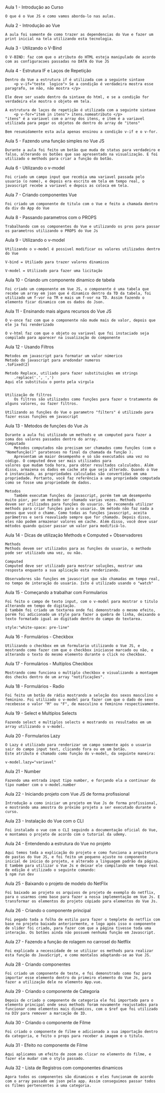 Aula 1 - Introdução ao Curso

    O que é o Vue JS e como vamos aborda-lo nas aulas.

Aula 2 - Introdução ao Vue

    A aula foi somente de como trazer as dependencias do Vue e fazer um print inicial na tela utilizando esta tecnologia.

Aula 3 - Utilizando o V-Bind

    O V-BIND: faz com que o atributo do HTML esteja manipulado de acordo com as configuracoes passadas no DATA do Vue JS
    
Aula 4 - Estrutura IF e Laços de Repetição

    Dentro do Vue a estrutura if é utilizada com a seguinte sintaxe
        <p v-if="teste  logico"> Se a condição é verdadeira mostra esse paragrafo, se não, não mostra </p>

    Ele deve ser usado dentro da sintaxe do html, e se a condição for verdadeira ele mostra o objeto em tela.

    A estrutura de laços de repetição é utilizada com a seguinte sintaxe
        <p v-for="item in itens"> itens.nomeatributo </p>
    "itens" é a variavel com o array dos itens, e item é a variavel utilizada para pegar os objetos de dentro do array de "itens"

    Bem resumidamente esta aula apenas ensinou a condição v-if e o v-for.

Aula 5 - Fazendo uma função simples no Vue JS

    Durante a aula foi feito um botão que muda de status para verdadeiro e falso, alterando os botões que sao apresentado na visualização. E foi utilizado o methods para criar a função do botão.

Aula 6 - Utilizando o v-model

    Foi criado um campo input que recebia uma variavel passada pelo usuario (o nome), e depois era escrito em tela em tempo real, o javascript recebe a variavel e depois as coloca em tela.

Aula 7 - Criando componentes Vue

    Foi criado um componente de titulo com o Vue e feito a chamada dentro da div do App do Vue

Aula 8 - Passando parametros com o PROPS

    Trabalhando com os componentes do Vue e utilizando os pros para passar os parametros utilizando o PROPS do Vue Js

Aula 9 - Utilizando o v-model 

    Utilizando o v-model é possivel modificar os valores utilizados dentro do Vue

    V-bind = Utiliado para trazer valores dinamicos

    V-model = Utilizado para fazer uma licitação

Aula 10 - Criando um componente dinamico de tabela

    Foi criado um componente em Vue JS, o componente é uma tabela que recebe um array em json que é dinamico dentro da TD da tabela, foi utilizado um f-vor na TR e mais um f-vor na TD. Assim fazendo o elemento ficar dinamico com os dados do Json.

Aula 11 - Ensinando mais alguns recursos do Vue JS

    O v-once faz com que o componente não mude mais de valor, depois que ele ja foi renderizado

    O v-html faz com que o objeto ou variavel que foi instaciado seja compilado para aparecer na isualização do componente

Aula 12 - Usando Filtros

    Metodos em javascript para formatar um valor númerico
    Metodo do javascript para aredondar numeros
	.toFixed(2)

    Metodo Replace, utiliado para fazer substituições em strings
        .replace('.', ',')
    Aqui ele substituiu o ponto pela virgula


    Utilização de filtros
        Os filtros são utilizados como funções para fazer o tratamento de alguns valores, ou fazer filtros.

    Utilizando as funções do Vue o parametro "filters" é utilizado para fazer essas funções em javascript

Aula 13 - Metodos de funções do Vue Js

	Durante a aula foi utilizado um methods e um computed para fazer a soma dos valores passados dentro do array.
	Computado
		Metodos computados não precisam ser chamados como funções (com o "Nomefunção()" paratenses no final da chamada da função ).
		Apresentam um maior desempenho e só são executados uma vez no código. O computed deve ser mais utilizados para 
	valores que mudam toda hora, para obter resultados calculados. Além disso, armazena os dados em cache até que seja alterado. Quando o Vue é instanciado, as propriedades calculadas são convertidas em uma propriedade. Portanto, você faz referência a uma propriedade computada como se fosse uma propriedade de dados.

	Metodos
		Também executam funções do javascript, porém tem um desempenho muito pior, por um metodo ser chamado varias vezes. Methods
	devem ser utilizados para funções do usuario. Se recomenda utilizar methods para criar funções para o usuario. Um método não faz nada a menos que você o chame. Como todas as funções javascript, aceita parâmetros e será reavaliado sempre que for chamado. Depois disso, eles não podem armazenar valores em cache. Além disso, você deve usar métodos quando quiser passar um valor para modificá-lo. 

Aula 14 - Dicas de utilização Methods e Computed + Observadores

	Methods
	Methods devem ser utilizados para as funções do usuario, o methodo pode ser utilizado uma vez, ou não.

	Computed
	Computed deve ser utilizado para mostrar soluções, mostrar uma resposta enquanto a sua aplicação esta renderizando.

	Observadores são funções em javascript que são chamadas em tempo real, no tempo de interação do usuario. Isto é utilizado usando o "watch"

Aula 15 - Começando a trabalhar com Formularios

    Foi feito o campo de texto input, com o v-model para mostrar o titulo alterando em tempo de digitação.
    E também foi criado um textarea onde foi demonstrado o mesmo efeito, porém foi adicionado um style para fazer a quebra de linha, deixando o texto formatado igual ao digitado dentro do campo do textarea.

    style:"white-space: pre-line"
    
Aula 16 - Formulários - Checkbox

    Utilizando o checkbox em um formulario utilizando o Vue JS, e mostrando como fazer com que o checkbox iniciasse marcado ou não, e alterando o texto do mesmo elemento durante o click no checkbox.

Aula 17 - Formulários - Multiplos Checkbox

    Mostrando como funciona o multiplo checkbox e visualizando a montagem dos checks dentro de um array "notificações".

Aula 18 - Formulários - Radio

    Foi feito um botão de rádio mostrando a seleção dos sexos masculino e feminino. Foi utilizado o v-model para fazer com que o dado de sexo recebesse o valor "M" ou "F", de masculino e feminino respectivamente.

Aula 19 - Select e Multiplos Selects

    Fazendo select e multiplos selects e mostrando os resultados em um array utilizando o v-model.

Aula 20 - Formularios Lazy

    O Lazy é utilizado para renderizar um campo somente após o usuario sair do campo input text, clicando fora ou em um botão. 
    Este atributo é chamado como função do v-model, da seguinte maneira:

    v-model.lazy="variavel"

Aula 21 - Number

    Fazendo uma entrada input tipo number, e forçando ela a continuar do tipo number com o v-model.number

Aula 22 - Iniciando projeto com Vue JS de forma profissional

    Introdução a como iniciar um projeto em Vue Js de forma profissional, e mostrando uma amostra do próximo projeto a ser executado durante o curso.

Aula 23 - Instalação do Vue com o CLI

    Foi instalado o vue com o CLI seguindo a documentação oficial do Vue, e montamos o projeto de acordo com o tutorial da udemy.
    
Aula 24 - Entendendo a estrutura do Vue no projeto

    Aqui temos toda a explicação do projeto e como funciona a arquitetura de pastas do Vue JS, e foi feito um pequeno ajuste no componente inicial de inicio do projeto, e alterado a linguagem padrão da página. 
    E também para utilizar o Vue Js e deixar ele compilando em tempo real de edição é utilizado o seguinte comando:
    $ npm run dev

Aula 25 - Baixando o projeto de modelo do NetFlix

    Foi baixado ao projeto os arquivos de projeto de exemplo do netflix, para o usarmos como base para fazer a nossa implementação em Vue Js. E transformar os elementos do projeto cópiado para elementos do Vue Js.

Aula 26 - Criando o componente principal

    Foi pegado toda a folha de estilo para fazer o templete do netflix com base no projeto baixado anteriormente, e logo após isso o componente de slider foi criado, para fazer com que a página tivesse toda uma interação. Os botões ainda não possuem nenhuma função em Javascript.

Aula 27 - Fazendo a função de rolagem no carrosel do Netflix

    Foi explicado a necessidade de se utilizar os methods para realizar esta função do JavaScript, e como montalos adaptando-se ao Vue JS.

Aula 28 - Criando componentes

    Foi criado um componente de teste, e foi demonstrado como faz para importar esse elemento dentro do primeiro elemento do Vue Js, para fazer a utilização dele no elemento App.vue.

Aula 29 - Criando o componente de Categoria

    Depois de criado o componente de categoria ele foi importado para o elemento principal onde seus methods foram novamente reajustados para funcionar como elementos mais dinamicos, com o $ref que foi utilizado na DIV para remover a marcação de ID.

Aula 30 - Criando o componente de Filme

    Foi criado o componente de filme e adicionado a sua importação dentro da categoria, e feito o props para receber a imagem e o titulo.

Aula 31 - Efeito no componente de Filme

    Aqui aplicamos um efeito de zoom ao clicar no elemento do filme, e fazer ele mudar com o stylo passado.
    
Aula 32 - Lista de Registros com componentes dinamicos

    Agora todos os componentes são dinamicos e eles funcionam de acordo com o array passado em json pelo app. Assim conseguimos passar todos os filmes pertencentes a uma categoria.


